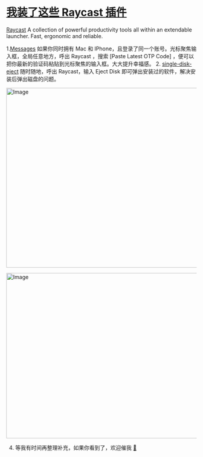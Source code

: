 # [我装了这些 Raycast 插件](https://github.com/sunyuan686/blog/issues/17)

[Raycast](https://www.raycast.com/) A collection of powerful productivity tools all within an extendable launcher. Fast, ergonomic and reliable.

1.[Messages](https://github.com/raycast/extensions/blob/ad63c90763c3729655df44355eee95fc2c33c85e/extensions/messages/README.md)
如果你同时拥有 Mac 和 IPhone，且登录了同一个账号。光标聚焦输入框，全局任意地方，呼出 Raycast ，搜索 [Paste Latest OTP Code] ，便可以把你最新的验证码粘贴到光标聚焦的输入框。大大提升幸福感。
2. [single-disk-eject](https://github.com/raycast/extensions/tree/f26a29453d8cf46efee0e9b2ea9eb6d9f096c069/extensions/single-disk-eject/)
随时随地，呼出 Raycast，输入 Eject Disk 即可弹出安装过的软件，解决安装后弹出磁盘的问题。

<img width="750" height="474" alt="Image" src="https://github.com/user-attachments/assets/360a45ca-96e4-44df-8a4f-b545f8c925e5" />
<p>
<img width="920" height="436" alt="Image" src="https://github.com/user-attachments/assets/31470ba4-4ba6-4dc8-8e91-d7264d99b8ff" />

4. 等我有时间再整理补充，如果你看到了，欢迎催我 [ 📧 ](mailto:sunyuan608@gmail.com)

